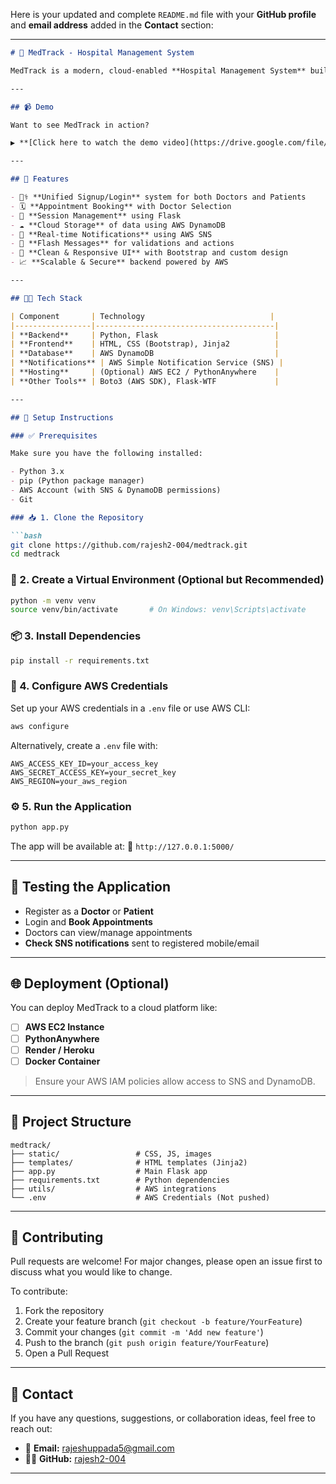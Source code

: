 Here is your updated and complete `README.md` file with your **GitHub profile** and **email address** added in the **Contact** section:

---

````markdown
# 🏥 MedTrack - Hospital Management System

MedTrack is a modern, cloud-enabled **Hospital Management System** built using **Flask (Python)** and seamlessly integrated with **Amazon Web Services (AWS)**. It streamlines hospital operations by enabling doctors and patients to securely sign up, manage appointments, and receive real-time notifications.

---

## 📹 Demo

Want to see MedTrack in action?

▶️ **[Click here to watch the demo video](https://drive.google.com/file/d/1sYUUprING8gGX2NBhDYq8f5z7x7nDUcs/view?usp=drive_link)**

---

## 🚀 Features

- 👨‍⚕️ **Unified Signup/Login** system for both Doctors and Patients  
- 🗓️ **Appointment Booking** with Doctor Selection  
- 🔐 **Session Management** using Flask  
- ☁️ **Cloud Storage** of data using AWS DynamoDB  
- 📩 **Real-time Notifications** using AWS SNS  
- 🧾 **Flash Messages** for validations and actions  
- 🎨 **Clean & Responsive UI** with Bootstrap and custom design  
- 📈 **Scalable & Secure** backend powered by AWS

---

## 🧑‍💻 Tech Stack

| Component       | Technology                            |
|-----------------|----------------------------------------|
| **Backend**     | Python, Flask                          |
| **Frontend**    | HTML, CSS (Bootstrap), Jinja2          |
| **Database**    | AWS DynamoDB                           |
| **Notifications** | AWS Simple Notification Service (SNS) |
| **Hosting**     | (Optional) AWS EC2 / PythonAnywhere    |
| **Other Tools** | Boto3 (AWS SDK), Flask-WTF             |

---

## 🔧 Setup Instructions

### ✅ Prerequisites

Make sure you have the following installed:

- Python 3.x  
- pip (Python package manager)  
- AWS Account (with SNS & DynamoDB permissions)  
- Git  

### 📥 1. Clone the Repository

```bash
git clone https://github.com/rajesh2-004/medtrack.git
cd medtrack
````

### 🧪 2. Create a Virtual Environment (Optional but Recommended)

```bash
python -m venv venv
source venv/bin/activate       # On Windows: venv\Scripts\activate
```

### 📦 3. Install Dependencies

```bash
pip install -r requirements.txt
```

### 🔑 4. Configure AWS Credentials

Set up your AWS credentials in a `.env` file or use AWS CLI:

```bash
aws configure
```

Alternatively, create a `.env` file with:

```env
AWS_ACCESS_KEY_ID=your_access_key
AWS_SECRET_ACCESS_KEY=your_secret_key
AWS_REGION=your_aws_region
```

### ⚙️ 5. Run the Application

```bash
python app.py
```

The app will be available at:
📍 `http://127.0.0.1:5000/`

---

## 🧪 Testing the Application

* Register as a **Doctor** or **Patient**
* Login and **Book Appointments**
* Doctors can view/manage appointments
* **Check SNS notifications** sent to registered mobile/email

---

## 🌐 Deployment (Optional)

You can deploy MedTrack to a cloud platform like:

* [ ] **AWS EC2 Instance**
* [ ] **PythonAnywhere**
* [ ] **Render / Heroku**
* [ ] **Docker Container**

> Ensure your AWS IAM policies allow access to SNS and DynamoDB.

---

## 📂 Project Structure

```
medtrack/
├── static/                 # CSS, JS, images
├── templates/              # HTML templates (Jinja2)
├── app.py                  # Main Flask app
├── requirements.txt        # Python dependencies
├── utils/                  # AWS integrations
└── .env                    # AWS Credentials (Not pushed)
```

---

## 🤝 Contributing

Pull requests are welcome! For major changes, please open an issue first to discuss what you would like to change.

To contribute:

1. Fork the repository
2. Create your feature branch (`git checkout -b feature/YourFeature`)
3. Commit your changes (`git commit -m 'Add new feature'`)
4. Push to the branch (`git push origin feature/YourFeature`)
5. Open a Pull Request

---


## 💬 Contact

If you have any questions, suggestions, or collaboration ideas, feel free to reach out:

* 📧 **Email:** [rajeshuppada5@gmail.com](mailto:rajeshuppada5@gmail.com)
* 🧑‍💻 **GitHub:** [rajesh2-004](https://github.com/rajesh2-004)

---
